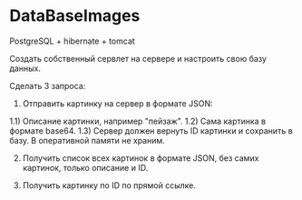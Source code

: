 # DataBaseImages
PostgreSQL + hibernate + tomcat

Создать собственный сервлет на сервере и настроить свою базу данных.

Сделать 3 запроса:

1) Отправить картинку на сервер в формате JSON:

1.1) Описание картинки, например "пейзаж".
1.2) Сама картинка в формате base64.
1.3) Сервер должен вернуть ID картинки и сохранить в базу. В оперативной памяти не храним.

2) Получить список всех картинок в формате JSON, без самих картинок, только описание и ID.

3) Получить картинку по ID по прямой ссылке.

